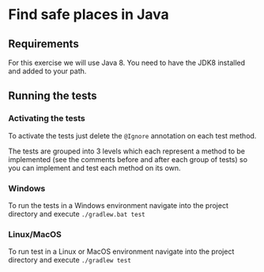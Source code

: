 # Find safe places in Java

## Requirements

For this exercise we will use Java 8.
You need to have the JDK8 installed and added to your path.

## Running the tests

### Activating the tests

To activate the tests just delete the `@Ignore` annotation on each test method.

The tests are grouped into 3 levels which each represent a method to be implemented
(see the comments before and after each group of tests) so you can implement and test each method
on its own.

### Windows

To run the tests in a Windows environment navigate into the project directory and execute `./gradlew.bat test`

### Linux/MacOS

To run test in a Linux or MacOS environment navigate into the project directory and execute `./gradlew test`
